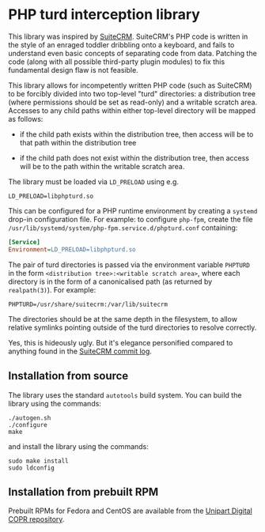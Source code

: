 PHP turd interception library
=============================

This library was inspired by [SuiteCRM][suitecrm].  SuiteCRM's PHP
code is written in the style of an enraged toddler dribbling onto a
keyboard, and fails to understand even basic concepts of separating
code from data.  Patching the code (along with all possible
third-party plugin modules) to fix this fundamental design flaw is not
feasible.

This library allows for incompetently written PHP code (such as
SuiteCRM) to be forcibly divided into two top-level "turd"
directories: a distribution tree (where permissions should be set as
read-only) and a writable scratch area.  Accesses to any child paths
within either top-level directory will be mapped as follows:

- if the child path exists within the distribution tree, then access
  will be to that path within the distribution tree

- if the child path does not exist within the distribution tree, then
  access will be to the path within the writable scratch area.

The library must be loaded via `LD_PRELOAD` using e.g.

```shell
LD_PRELOAD=libphpturd.so
```

This can be configured for a PHP runtime environment by creating a
`systemd` drop-in configuration file.  For example: to configure
`php-fpm`, create the file
`/usr/lib/systemd/system/php-fpm.service.d/phpturd.conf` containing:

```ini
[Service]
Environment=LD_PRELOAD=libphpturd.so
```

The pair of turd directories is passed via the environment variable
`PHPTURD` in the form `<distribution tree>:<writable scratch area>`,
where each directory is in the form of a canonicalised path (as
returned by `realpath(3)`).  For example:

```shell
PHPTURD=/usr/share/suitecrm:/var/lib/suitecrm
```

The directories should be at the same depth in the filesystem, to
allow relative symlinks pointing outside of the turd directories to
resolve correctly.

Yes, this is hideously ugly.  But it's elegance personified compared
to anything found in the [SuiteCRM commit log][suitecrmlog].

Installation from source
------------------------

The library uses the standard `autotools` build system.  You can build
the library using the commands:

```shell
./autogen.sh
./configure
make
```

and install the library using the commands:

```shell
sudo make install
sudo ldconfig
```

Installation from prebuilt RPM
------------------------------

Prebuilt RPMs for Fedora and CentOS are available from the [Unipart
Digital COPR repository][copr].


[suitecrm]: https://suitecrm.com
[suitecrmlog]: https://github.com/salesagility/SuiteCRM/commits/master
[copr]: https://copr.fedorainfracloud.org/coprs/unipartdigital/pkgs/
